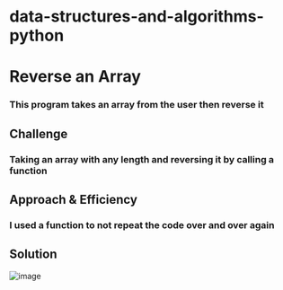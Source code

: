 # data-structures-and-algorithms-python

# Reverse an Array
### This program takes an array from the user then reverse it

## Challenge
### Taking an array with any length and reversing it by calling a function

## Approach & Efficiency
### I used a function to not repeat the code over and over again

## Solution
![image](https://raw.githubusercontent.com/joudi12/data-structures-and-algorithms-python/main/assets/revese_array.jpg)
